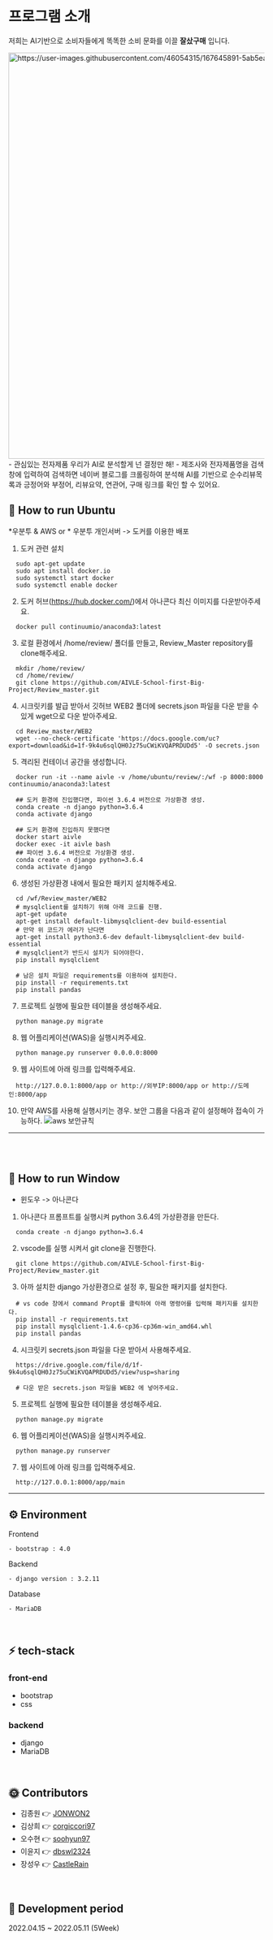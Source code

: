 # 프로그램 소개
저희는 AI기반으로 소비자들에게 똑똑한 소비 문화를 이끌 __잘샀구매__ 입니다.

<img width="800" alt="https://user-images.githubusercontent.com/46054315/167645891-5ab5ead0-b601-4a15-9796-7192a6e06d2c.PNG">
- 관심있는 전자제품 우리가 AI로 분석할게 넌 결정만 해!
- 제조사와 전자제품명을 검색창에 입력하여 검색하면 네이버 블로그를 크롤링하여 분석해 AI를 기반으로 순수리뷰목록과 긍정어와 부정어, 리뷰요약, 연관어, 구매 링크를 확인 할 수 있어요. 
  <br>

## 🚗 How to run Ubuntu

*우분투 & AWS or * 우분투 개인서버 -> 도커를 이용한 배포
1. 도커 관련 설치
```
  sudo apt-get update
  sudo apt install docker.io 
  sudo systemctl start docker
  sudo systemctl enable docker
```
2. 도커 허브(https://hub.docker.com/)에서 아나콘다 최신 이미지를 다운받아주세요.

```
  docker pull continuumio/anaconda3:latest
```


3. 로컬 환경에서 /home/review/ 폴더를 만들고, Review_Master repository를 clone해주세요.
```
  mkdir /home/review/
  cd /home/review/
  git clone https://github.com/AIVLE-School-first-Big-Project/Review_master.git
```

4. 시크릿키를 발급 받아서 깃허브 WEB2 폴더에 secrets.json 파일을 다운 받을 수 있게 wget으로 다운 받아주세요.
```
  cd Review_master/WEB2
  wget --no-check-certificate 'https://docs.google.com/uc?export=download&id=1f-9k4u6sqlQH0Jz75uCWiKVQAPRDUDd5' -O secrets.json
```

5. 격리된 컨테이너 공간을 생성합니다.
```
  docker run -it --name aivle -v /home/ubuntu/review/:/wf -p 8000:8000 continuumio/anaconda3:latest

  ## 도커 환경에 진입했다면, 파이썬 3.6.4 버전으로 가상환경 생성.
  conda create -n django python=3.6.4
  conda activate django

  ## 도커 환경에 진입하지 못했다면
  docker start aivle
  docker exec -it aivle bash
  ## 파이썬 3.6.4 버전으로 가상환경 생성.
  conda create -n django python=3.6.4
  conda activate django
```

6. 생성된 가상환경 내에서 필요한 패키지 설치해주세요.
```
  cd /wf/Review_master/WEB2
  # mysqlclient를 설치하기 위해 아래 코드를 진행.
  apt-get update
  apt-get install default-libmysqlclient-dev build-essential 
  # 만약 위 코드가 에러가 난다면
  apt-get install python3.6-dev default-libmysqlclient-dev build-essential
  # mysqlclient가 반드시 설치가 되어야한다.
  pip install mysqlclient

  # 남은 설치 파일은 requirements를 이용하여 설치한다.
  pip install -r requirements.txt
  pip install pandas

```
7. 프로젝트 실행에 필요한 테이블을 생성해주세요.
```
  python manage.py migrate
```

8. 웹 어플리케이션(WAS)을 실행시켜주세요.
```
  python manage.py runserver 0.0.0.0:8000
```

9. 웹 사이트에 아래 링크를 입력해주세요.
```
  http://127.0.0.1:8000/app or http://외부IP:8000/app or http://도메인:8000/app 
```

10. 만약 AWS를 사용해 실행시키는 경우. 보안 그룹을 다음과 같이 설정해야 접속이 가능하다.
![aws 보안규칙](https://user-images.githubusercontent.com/46054315/152639107-711432db-85b5-4cd5-9746-0eaf73646740.PNG)

---
<br>
<br>

## 🚗 How to run Window

* 윈도우 -> 아나콘다
1. 아나콘다 프롬프트를 실행시켜 python 3.6.4의 가상환경을 만든다.
```
  conda create -n django python=3.6.4
```
2. vscode를 실행 시켜서 git clone을 진행한다.
```
  git clone https://github.com/AIVLE-School-first-Big-Project/Review_master.git
```
3. 아까 설치한 django 가상환경으로 설정 후, 필요한 패키지를 설치한다.
```
  # vs code 창에서 command Propt를 클릭하여 아래 명령어를 입력해 패키지를 설치한다.
  pip install -r requirements.txt
  pip install mysqlclient-1.4.6-cp36-cp36m-win_amd64.whl
  pip install pandas
```
4. 시크릿키 secrets.json 파일을 다운 받아서 사용해주세요.
```
  https://drive.google.com/file/d/1f-9k4u6sqlQH0Jz75uCWiKVQAPRDUDd5/view?usp=sharing
  
  # 다운 받은 secrets.json 파일을 WEB2 에 넣어주세요.
```
5. 프로젝트 실행에 필요한 테이블을 생성해주세요.
```
  python manage.py migrate
```

6. 웹 어플리케이션(WAS)을 실행시켜주세요.
```
  python manage.py runserver
```

7. 웹 사이트에 아래 링크를 입력해주세요.
```
  http://127.0.0.1:8000/app/main 
```

---

## ⚙ Environment

Frontend

```
- bootstrap : 4.0
```

Backend

```
- django version : 3.2.11
```

Database

```
- MariaDB
```

<br>

## ⚡ tech-stack

### front-end

- bootstrap
- css

### backend

- django
- MariaDB

<br>


## 🌞 Contributors

- 김종원 👉 [JONWON2](https://github.com/JONWON2)
- 김상희 👉 [corgiccori97](https://github.com/corgiccori97)
- 오수현 👉 [soohyun97](https://github.com/soohyun97)
- 이윤지 👉 [dbswl2324](https://github.com/dbswl2324)
- 장성우 👉 [CastleRain](https://github.com/CastleRain)

<br>

## 📅 Development period

2022.04.15 ~ 2022.05.11 (5Week)
